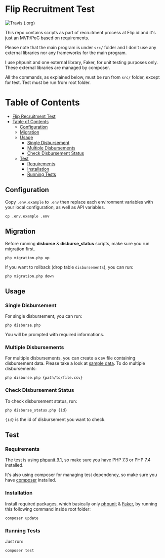 # Flip Recruitment Test
![Travis (.org)](https://img.shields.io/travis/kusmayadi/slightly-big-flip?style=flat-square)


This repo contains scripts as part of recruitment process at Flip.id and it's just an MVP/PoC based on requirements. 

Please note that the main program is under `src/` folder and I don't use any external libraries nor any frameworks for the main program.

I use phpunit and one external library, Faker, for unit testing purposes only. These external libraries are managed by composer.

All the commands, as explained below, must be run from `src/` folder, except for test. Test must be run from root folder.

# Table of Contents
- [Flip Recruitment Test](#flip-recruitment-test)
- [Table of Contents](#table-of-contents)
  - [Configuration](#configuration)
  - [Migration](#migration)
  - [Usage](#usage)
    - [Single Disbursement](#single-disbursement)
    - [Multiple Disbursements](#multiple-disbursements)
    - [Check Disbursement Status](#check-disbursement-status)
  - [Test](#test)
    - [Requirements](#requirements)
    - [Installation](#installation)
    - [Running Tests](#running-tests)


## Configuration

Copy `.env.example` to `.env` then replace each environment variables with your local configuration, as well as API variables.

```
cp .env.example .env
```

## Migration

Before running **disburse** & **disburse_status** scripts, make sure you run migration first.

```
php migration.php up
```

If you want to rollback (drop table `disbursements`), you can run:

```
php migration.php down
```

## Usage

### Single Disbursement

For single disbursement, you can run:

```
php disburse.php
```

You will be prompted with required informations.

### Multiple Disbursements

For multiple disbursements, you can create a csv file containing disbursement data. Please take a look at [sample data](src/sample_data/sample.csv). To do multiple disbursements:

```
php disburse.php {path/to/file.csv}

```

### Check Disbursement Status

To check disbursement status, run:

```
php disburse_status.php {id}
```

`{id}` is the id of disbursement you want to check.

## Test

### Requirements

The test is using [phpunit 9.1](https://phpunit.de/), so make sure you have PHP 7.3 or PHP 7.4 installed.

It's also using composer for managing test dependency, so make sure you have [composer](https://getcomposer.org/) installed.

### Installation

Install required packages, which basically only [phpunit](https://phpunit.de/) & [Faker](https://github.com/fzaninotto/Faker), by running this following command inside root folder:

```
composer update
```
### Running Tests

Just run:

```
composer test
```
